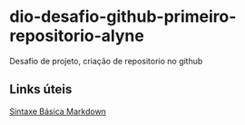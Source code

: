# dio-desafio-github-primeiro-repositorio-alyne
Desafio de projeto, criação de repositorio no github

## Links úteis
[Sintaxe Básica Markdown](markdownguide.org)
